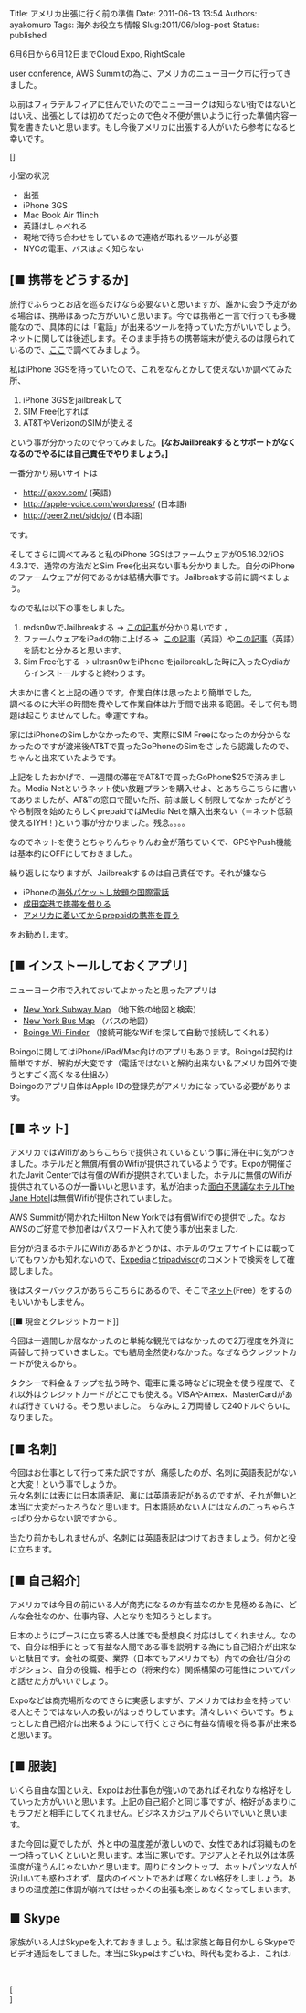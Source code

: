 Title: アメリカ出張に行く前の準備
Date: 2011-06-13 13:54
Authors: ayakomuro
Tags:  海外お役立ち情報
Slug:2011/06/blog-post
Status: published

6月6日から6月12日までCloud Expo, RightScale

user conference, AWS
Summitの為に、アメリカのニューヨーク市に行ってきました。  
  
以前はフィラデルフィアに住んでいたのでニューヨークは知らない街ではないとはいえ、出張としては初めてだったので色々不便が無いように行った準備内容一覧を書きたいと思います。もし今後アメリカに出張する人がいたら参考になると幸いです。  
  
[]  
  
小室の状況  

-   出張
-   iPhone 3GS
-   Mac Book Air 11inch
-   英語はしゃべれる
-   現地で待ち合わせをしているので連絡が取れるツールが必要
-   NYCの電車、バスはよく知らない

  
  

[■ 携帯をどうするか]
---------------------------------------------------------

  
旅行でふらっとお店を巡るだけなら必要ないと思いますが、誰かに会う予定がある場合は、携帯はあった方がいいと思います。今では携帯と一言で行っても多機能なので、具体的には「電話」が出来るツールを持っていた方がいいでしょう。ネットに関しては後述します。そのまま手持ちの携帯端末が使えるのは限られているので、[ここ](http://wikitravel.org/ja/%E6%B5%B7%E5%A4%96%E3%81%A7%E6%90%BA%E5%B8%AF%E9%9B%BB%E8%A9%B1%E3%82%92%E4%BD%BF%E3%81%86#b)で調べてみましょう。  
  
私はiPhone
3GSを持っていたので、これをなんとかして使えないか調べてみた所、  

1.  iPhone 3GSをjailbreakして
2.  SIM Free化すれば
3.  AT&TやVerizonのSIMが使える

  
という事が分かったのでやってみました。**[なおJailbreakするとサポートがなくなるのでやるには自己責任でやりましょう。]**  
  
一番分かり易いサイトは  

-   <http://jaxov.com/> (英語)
-   <http://apple-voice.com/wordpress/> (日本語)
-   <http://peer2.net/sjdojo/> (日本語)

  
です。  
  
そしてさらに調べてみると私のiPhone 3GSはファームウェアが05.16.02/iOS
4.3.3で、通常の方法だとSim
Free化出来ない事も分かりました。自分のiPhoneのファームウェアが何であるかは結構大事です。Jailbreakする前に調べましょう。  
  
なので私は以下の事をしました。  

1.  redsn0wでJailbreakする
    -\> [この記事](http://www.iphooone.com/pukiwiki/index.php?JailBreak%BC%EA%BD%E7)が分かり易いです
    。
2.  ファームウェアをiPadの物に上げる-\>
     [この記事](http://jaxov.com/2011/05/how-to-unlock-iphone-3gs-baseband-05-16-01-05-16-02-on-ios-4-3-3/)（英語）や[この記事](http://jaxov.com/2011/03/how-to-upgrade-iphone-3gs-05-16-01-05-16-02-to-ipad-baseband-06-15-00/)（英語）を読むと分かると思います。
3.  Sim Free化する -\> ultrasn0wをiPhone
    をjailbreakした時に入ったCydiaからインストールすると終わります。

  
大まかに書くと上記の通りです。作業自体は思ったより簡単でした。  
調べるのに大半の時間を費やして作業自体は片手間で出来る範囲。そして何も問題は起こりませんでした。幸運ですね。  
  
家にはiPhoneのSimしかなかったので、実際にSIM
Freeになったのか分からなかったのですが渡米後AT&Tで買ったGoPhoneのSimをさしたら認識したので、ちゃんと出来ていたようです。  
  
上記をしたおかげで、一週間の滞在でAT&Tで買ったGoPhone\$25で済みました。Media
Netというネット使い放題プランを購入せよ、とあちらこちらに書いてありましたが、AT&Tの窓口で聞いた所、前は厳しく制限してなかったがどうやら制限を始めたらしくprepaidではMedia
Netを購入出来ない（＝ネット低額使えるIYH！)という事が分かりました。残念。。。。  
  
なのでネットを使うとちゃりんちゃりんお金が落ちていくで、GPSやPush機能は基本的にOFFにしておきました。  
  
繰り返しになりますが、Jailbreakするのは自己責任です。それが嫌なら  

-   iPhoneの[海外パケットし放題や国際電話](http://mb.softbank.jp/mb/iphone/service/international/)
-   [成田空港で携帯を借りる](http://www.narita-airport.jp/jp/guide/service/list/svc_19.html)
-   [アメリカに着いてからprepaidの携帯を買う](http://www.prepaidreviews.com/)

  
をお勧めします。  
  

[■ インストールしておくアプリ]
-------------------------------------------------------------------

  
ニューヨーク市で入れておいてよかったと思ったアプリは  

-   [New York Subway
    Map](http://itunes.apple.com/us/app/new-york-subway-map/id369691844?mt=8)
    （地下鉄の地図と検索）
-   [New York Bus
    Map](http://itunes.apple.com/us/app/new-york-bus-map/id413049280?mt=8)
    （バスの地図）
-   [Boingo
    Wi-Finder](http://itunes.apple.com/us/app/boingo-wi-finder/id297596317?mt=8)
    （接続可能なWifiを探して自動で接続してくれる）

  
Boingoに関してはiPhone/iPad/Mac向けのアプリもあります。Boingoは契約は簡単ですが、解約が大変です（電話ではないと解約出来ない＆アメリカ国外で使うとすごく高くなる仕組み）  
Boingoのアプリ自体はApple
IDの登録先がアメリカになっている必要があります。  
  

[■ ネット]
-----------------------------------------------

  
アメリカではWifiがあちらこちらで提供されているという事に滞在中に気がつきました。ホテルだと無償/有償のWifiが提供されているようです。Expoが開催されたJavit
Centerでは有償のWifiが提供されていました。ホテルに無償のWifiが提供されているのが一番いいと思います。私が泊まった[面白不思議なホテルThe
Jane Hotel](http://www.thejanenyc.com/)は無償Wifiが提供されていました。  
  
AWS Summitが開かれたHilton New
Yorkでは有償Wifiでの提供でした。なおAWSのご好意で参加者はパスワード入れて使う事が出来ました♩  
  
自分が泊まるホテルにWifiがあるかどうかは、ホテルのウェブサイトには載っていてもウソかも知れないので、[Expedia](http://www.expedia.co.jp/)と[tripadvisor](http://www.tripadvisor.jp/)のコメントで検索をして確認しました。  
  
後はスターバックスがあちらこちらにあるので、そこで[ネット](http://www.starbucks.com/coffeehouse/wireless-internet)(Free）をするのもいいかもしません。  
  
[[■
現金とクレジットカード]]  
  
今回は一週間しか居なかったのと単純な観光ではなかったので2万程度を外貨に両替して持っていきました。でも結局全然使わなかった。なぜならクレジットカードが使えるから。  
  
タクシーで料金＆チップを払う時や、電車に乗る時などに現金を使う程度で、それ以外はクレジットカードがどこでも使える。VISAやAmex、MasterCardがあれば行きていける。そう思いました。
ちなみに２万両替して240ドルぐらいになりました。  
  

[■ 名刺]
---------------------------------------------

  
今回はお仕事として行って来た訳ですが、痛感したのが、名刺に英語表記がないと大変！という事でしょうか。  
元々名刺には表には日本語表記、裏には英語表記があるのですが、それが無いと本当に大変だったろうなと思います。日本語読めない人にはなんのこっちゃらさっぱり分からない訳ですから。  
  
当たり前かもしれませんが、名刺には英語表記はつけておきましょう。何かと役に立ちます。  
  

[■ 自己紹介]
-------------------------------------------------

  
アメリカでは今目の前にいる人が商売になるのか有益なのかを見極める為に、どんな会社なのか、仕事内容、人となりを知ろうとします。  
  
日本のようにブースに立ち寄る人は誰でも愛想良く対応はしてくれません。なので、自分は相手にとって有益な人間である事を説明する為にも自己紹介が出来ないと駄目です。会社の概要、業界（日本でもアメリカでも）内での会社/自分のポジション、自分の役職、相手との（将来的な）関係構築の可能性についてパッと話せた方がいいでしょう。  
  
Expoなどは商売場所なのでさらに実感しますが、アメリカではお金を持っている人とそうではない人の扱いがはっきりしています。清々しいぐらいです。ちょっとした自己紹介は出来るようにして行くとさらに有益な情報を得る事が出来ると思います。  
  

[■ 服装]
---------------------------------------------

  
いくら自由な国といえ、Expoはお仕事色が強いのであればそれなりな格好をしていった方がいいと思います。上記の自己紹介と同じ事ですが、格好があまりにもラフだと相手にしてくれません。ビジネスカジュアルぐらいでいいと思います。  
  
また今回は夏でしたが、外と中の温度差が激しいので、女性であれば羽織ものを一つ持っていくといいと思います。本当に寒いです。アジア人とそれ以外は体感温度が違うんじゃないかと思います。周りにタンクトップ、ホットパンツな人が沢山いても惑わされず、屋内のイベントであれば寒くない格好をしましょう。あまりの温度差に体調が崩れてはせっかくの出張も楽しめなくなってしまいます。  
  

■ Skype
-------

  
家族がいる人はSkypeを入れておきましょう。私は家族と毎日何かしらSkypeでビデオ通話をしてました。本当にSkypeはすごいね。時代も変わるよ、これは♩  
  
   
  
[  
]
